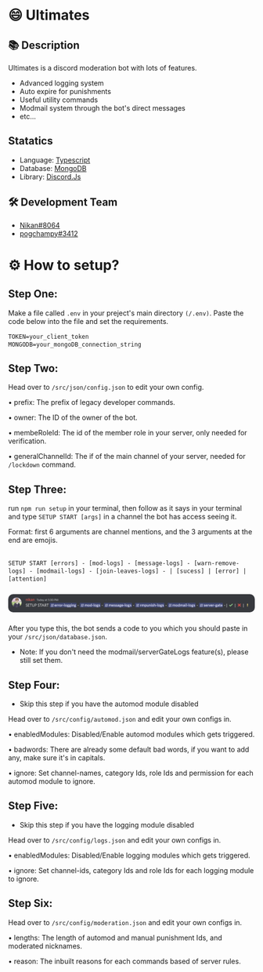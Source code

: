 <h1>😄 Ultimates</h1>

## 📚 Description

Ultimates is a discord moderation bot with lots of features.

-    Advanced logging system
-    Auto expire for punishments
-    Useful utility commands
-    Modmail system through the bot's direct messages
-    etc...

## Statatics

-    Language: [Typescript](https://www.typescriptlang.org/)
-    Database: [MongoDB](https://www.mongodb.com/)
-    Library: [Discord.Js](https://discord.js.org)

## 🛠 Development Team

-    [Nikan#8064](https://discord.com/users/757268659239518329)
-    [pogchampy#3412](https://discord.com/users/837306535813054464)

<h1>⚙️ How to setup?</h1>

## Step One:

Make a file called `.env` in your preject's main directory `(/.env)`. Paste the code below into the file and set the requirements.

```
TOKEN=your_client_token
MONGODB=your_mongoDB_connection_string
```

## Step Two:

Head over to `/src/json/config.json` to edit your own config.

• prefix: The prefix of legacy developer commands.

• owner: The ID of the owner of the bot.

• membeRoleId: The id of the member role in your server, only needed for verification.

• generalChannelId: The if of the main channel of your server, needed for `/lockdown` command.

## Step Three:

run `npm run setup` in your terminal, then follow as it says in your terminal and type `SETUP START [args]` in a channel the bot has access seeing it.

Format: first 6 arguments are channel mentions, and the 3 arguments at the end are emojis.

```

SETUP START [errors] - [mod-logs] - [message-logs] - [warn-remove-logs] - [modmail-logs] - [join-leaves-logs] - | [sucess] | [error] | [attention]

```

<img src="assets/examples/setup-1.png" width="1000" align="center" style="border-radius: 10px; margin:10px 0px"/>

After you type this, the bot sends a code to you which you should paste in your `/src/json/database.json`.

-    Note: If you don't need the modmail/serverGateLogs feature(s), please still set them.

## Step Four:

-    Skip this step if you have the automod module disabled

Head over to `/src/config/automod.json` and edit your own configs in.

• enabledModules: Disabled/Enable automod modules which gets triggered.

• badwords: There are already some default bad words, if you want to add any, make sure it's in capitals.

• ignore: Set channel-names, category Ids, role Ids and permission for each automod module to ignore.

## Step Five:

-    Skip this step if you have the logging module disabled

Head over to `/src/config/logs.json` and edit your own configs in.

• enabledModules: Disabled/Enable logging modules which gets triggered.

• ignore: Set channel-ids, category Ids and role Ids for each logging module to ignore.

## Step Six:

Head over to `/src/config/moderation.json` and edit your own configs in.

• lengths: The length of automod and manual punishment Ids, and moderated nicknames.

• reason: The inbuilt reasons for each commands based of server rules.

